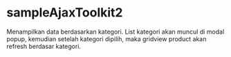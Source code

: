 sampleAjaxToolkit2
==================

Menampilkan data berdasarkan kategori.
List kategori akan muncul di modal popup, kemudian setelah kategori dipilih,
maka gridview product akan refresh berdasar kategori.
